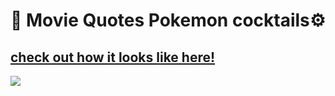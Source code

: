 # 🎥 Movie Quotes Pokemon cocktails⚙️ 

## [check out how it looks like here!](https://keen-einstein-ffa31b.netlify.app/)

![](https://media.giphy.com/media/mUSdwuOqOFYoE/giphy.gif)
